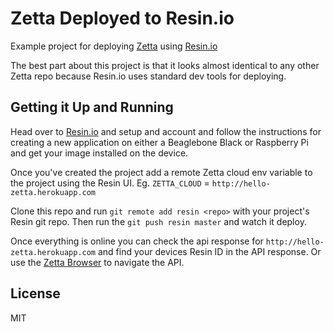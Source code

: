 # Zetta Deployed to Resin.io

Example project for deploying [Zetta](http://zettajs.org) using [Resin.io](http://resin.io)

The best part about this project is that it looks almost identical to any other Zetta repo because Resin.io uses standard dev tools for deploying.


## Getting it Up and Running

Head over to [Resin.io](http://resin.io) and setup and account and follow the instructions for creating a new application on either a Beaglebone Black or Raspberry Pi and get your image installed on the device.

Once you've created the project add a remote Zetta cloud env variable to the project using the Resin UI. Eg. `ZETTA_CLOUD` = `http://hello-zetta.herokuapp.com`

Clone this repo and run `git remote add resin <repo>` with your project's Resin git repo. Then run the `git push resin master` and watch it deploy.

Once everything is online you can check the api response for `http://hello-zetta.herokuapp.com` and find your devices Resin ID in the API response. Or use the [Zetta Browser](browser.zettajs.io) to navigate the API.

## License

MIT
